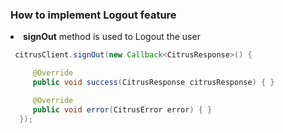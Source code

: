 <h3>How to implement Logout feature</h2>

<li><b>signOut</b> method is used to Logout the user</li>

```java
 citrusClient.signOut(new Callback<CitrusResponse>() {

     @Override
     public void success(CitrusResponse citrusResponse) { }

     @Override
     public void error(CitrusError error) { }
  });
```
